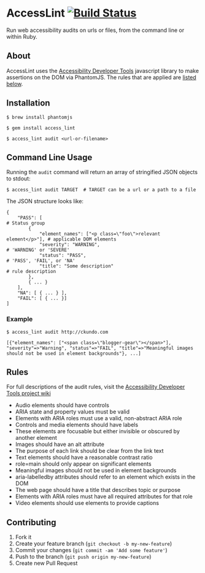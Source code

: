# AccessLint [![Build Status](https://travis-ci.org/ckundo/access_lint.png)](https://travis-ci.org/ckundo/access_lint)

Run web accessibility audits on urls or files, from the command line or within Ruby.


## About

AccessLint uses the [Accessibility Developer Tools](https://github.com/GoogleChrome/accessibility-developer-tools) javascript library to make assertions on the DOM via PhantomJS. The rules that are applied are [listed below](#rules).

## Installation

    $ brew install phantomjs

    $ gem install access_lint

    $ access_lint audit <url-or-filename>

## Command Line Usage

Running the `audit` command will return an array of stringified JSON objects to stdout:

    $ access_lint audit TARGET  # TARGET can be a url or a path to a file

The JSON structure looks like:

    {
        "PASS": [                                                           # Status group
            { 
                "element_names": ["<p class=\"foo\">relevant element</p>"], # applicable DOM elements
                "severity": "WARNING",                                      # 'WARNING' or 'SEVERE'
                "status": "PASS",                                           # 'PASS', 'FAIL', or 'NA'
                "title": "Some description"                                 # rule description
            }, 
            { ... }
        ],
        "NA": [ { ... } ],
        "FAIL": [ { ... }]
    ]

### Example

    $ access_lint audit http://ckundo.com
    
    [{"element_names": ["<span class=\"blogger-gear\"></span>"], "severity"=>"Warning", "status"=>"FAIL", "title"=>"Meaningful images should not be used in element backgrounds"}, ...]

## Rules

For full descriptions of the audit rules, visit the [Accessibility Developer Tools project wiki](https://github.com/GoogleChrome/accessibility-developer-tools/wiki/Audit-Rules)

* Audio elements should have controls
* ARIA state and property values must be valid
* Elements with ARIA roles must use a valid, non-abstract ARIA role
* Controls and media elements should have labels
* These elements are focusable but either invisible or obscured by another element
* Images should have an alt attribute
* The purpose of each link should be clear from the link text
* Text elements should have a reasonable contrast ratio
* role=main should only appear on significant elements
* Meaningful images should not be used in element backgrounds
* aria-labelledby attributes should refer to an element which exists in the DOM
* The web page should have a title that describes topic or purpose
* Elements with ARIA roles must have all required attributes for that role
* Video elements should use <track> elements to provide captions

## Contributing

1. Fork it
2. Create your feature branch (`git checkout -b my-new-feature`)
3. Commit your changes (`git commit -am 'Add some feature'`)
4. Push to the branch (`git push origin my-new-feature`)
5. Create new Pull Request
